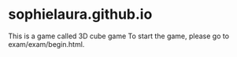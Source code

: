 # sophielaura.github.io

This is a game called 3D cube game
To start the game, please go to exam/exam/begin.html.
